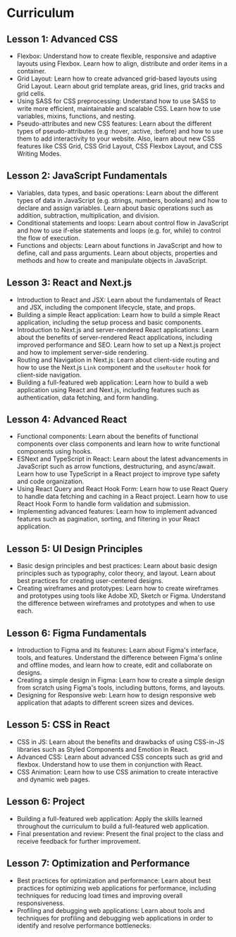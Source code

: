 # Curriculum

## Lesson 1: Advanced CSS

- Flexbox: Understand how to create flexible, responsive and adaptive layouts using Flexbox. Learn how to align, distribute and order items in a container.
- Grid Layout: Learn how to create advanced grid-based layouts using Grid Layout. Learn about grid template areas, grid lines, grid tracks and grid cells.
- Using SASS for CSS preprocessing: Understand how to use SASS to write more efficient, maintainable and scalable CSS. Learn how to use variables, mixins, functions, and nesting.
- Pseudo-attributes and new CSS features: Learn about the different types of pseudo-attributes (e.g :hover, :active, :before) and how to use them to add interactivity to your website. Also, learn about new CSS features like CSS Grid, CSS Grid Layout, CSS Flexbox Layout, and CSS Writing Modes.

## Lesson 2: JavaScript Fundamentals

- Variables, data types, and basic operations: Learn about the different types of data in JavaScript (e.g. strings, numbers, booleans) and how to declare and assign variables. Learn about basic operations such as addition, subtraction, multiplication, and division.
- Conditional statements and loops: Learn about control flow in JavaScript and how to use if-else statements and loops (e.g. for, while) to control the flow of execution.
- Functions and objects: Learn about functions in JavaScript and how to define, call and pass arguments. Learn about objects, properties and methods and how to create and manipulate objects in JavaScript.

## Lesson 3: React and Next.js

- Introduction to React and JSX: Learn about the fundamentals of React and JSX, including the component lifecycle, state, and props.
- Building a simple React application: Learn how to build a simple React application, including the setup process and basic components.
- Introduction to Next.js and server-rendered React applications: Learn about the benefits of server-rendered React applications, including improved performance and SEO. Learn how to set up a Next.js project and how to implement server-side rendering.
- Routing and Navigation in Next.js: Learn about client-side routing and how to use the Next.js `Link` component and the `useRouter` hook for client-side navigation.
- Building a full-featured web application: Learn how to build a web application using React and Next.js, including features such as authentication, data fetching, and form handling.

## Lesson 4: Advanced React

- Functional components: Learn about the benefits of functional components over class components and learn how to write functional components using hooks.
- ESNext and TypeScript in React: Learn about the latest advancements in JavaScript such as arrow functions, destructuring, and async/await. Learn how to use TypeScript in a React project to improve type safety and code organization.
- Using React Query and React Hook Form: Learn how to use React Query to handle data fetching and caching in a React project. Learn how to use React Hook Form to handle form validation and submission.
- Implementing advanced features: Learn how to implement advanced features such as pagination, sorting, and filtering in your React application.

## Lesson 5: UI Design Principles

- Basic design principles and best practices: Learn about basic design principles such as typography, color theory, and layout. Learn about best practices for creating user-centered designs.
- Creating wireframes and prototypes: Learn how to create wireframes and prototypes using tools like Adobe XD, Sketch or Figma. Understand the difference between wireframes and prototypes and when to use each.

## Lesson 6: Figma Fundamentals

- Introduction to Figma and its features: Learn about Figma's interface, tools, and features. Understand the difference between Figma's online and offline modes, and learn how to create, edit and collaborate on designs.
- Creating a simple design in Figma: Learn how to create a simple design from scratch using Figma's tools, including buttons, forms, and layouts.
- Designing for Responsive web: Learn how to design responsive web application that adapts to different screen sizes and devices.

## Lesson 5: CSS in React

- CSS in JS: Learn about the benefits and drawbacks of using CSS-in-JS libraries such as Styled Components and Emotion in React.
- Advanced CSS: Learn about advanced CSS concepts such as grid and flexbox. Understand how to use them in conjunction with React.
- CSS Animation: Learn how to use CSS animation to create interactive and dynamic web pages.

## Lesson 6: Project

- Building a full-featured web application: Apply the skills learned throughout the curriculum to build a full-featured web application.
- Final presentation and review: Present the final project to the class and receive feedback for further improvement.

## Lesson 7: Optimization and Performance

- Best practices for optimization and performance: Learn about best practices for optimizing web applications for performance, including techniques for reducing load times and improving overall responsiveness.
- Profiling and debugging web applications: Learn about tools and techniques for profiling and debugging web applications in order to identify and resolve performance bottlenecks.
